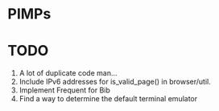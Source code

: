 # PIMPs
# TODO
1. A lot of duplicate code man...
2. Include IPv6 addresses for is_valid_page() in browser/util.
3. Implement Frequent for Bib
4. Find a way to determine the default terminal emulator